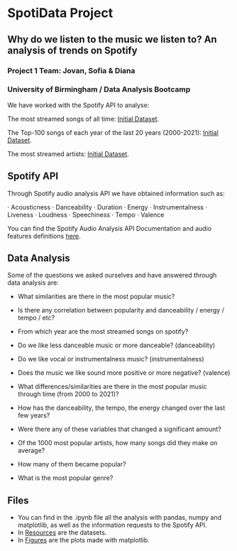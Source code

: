 # SpotiData Project 
## Why do we listen to the music we listen to? An analysis of trends on Spotify

### Project 1 Team: Jovan, Sofia & Diana
### University of Birmingham / Data Analysis Bootcamp

We have worked with the Spotify API to analyse:

The most streamed songs of all time: [Initial Dataset](https://chartmasters.org/spotify-most-streamed-songs/).

The Top-100 songs of each year of the last 20 years (2000-2021): [Initial Dataset](https://chart2000.com/about.htm#google_vignette).

The most streamed artists: [Initial Dataset](https://chartmasters.org/most-streamed-artists-ever-on-spotify/).


## Spotify API

Through Spotify audio analysis API we have obtained information such as:

· Acousticness
· Danceability
· Duration
· Energy
· Instrumentalness
· Liveness
· Loudness
· Speechiness
· Tempo
· Valence

You can find the Spotify Audio Analysis API Documentation and audio features definitions [here](https://developer.spotify.com/documentation/web-api/reference/#/operations/get-several-audio-features).


## Data Analysis

Some of the questions we asked ourselves and have answered through data analysis are:

* What similarities are there in the most popular music?
* Is there any correlation between popularity and danceability / energy / tempo / etc?
* From which year are the most streamed songs on spotify?
* Do we like less danceable music or more danceable? (danceability)
* Do we like vocal or instrumentalness music? (instrumentalness)
* Does the music we like sound more positive or more negative? (valence)

* What differences/similarities are there in the most popular music through time (from 2000 to 2021)?
* How has the danceability, the tempo, the energy changed over the last few years?
* Were there any of these variables that changed a significant amount?

* Of the 1000 most popular artists, how many songs did they make on average? 
* How many of them became popular? 
* What is the most popular genre?


## Files

* You can find in the .ipynb file all the analysis with pandas, numpy and matplotlib, as well as the information requests to the Spotify API.
* In [Resources](/Resources) are the datasets.
* In [Figures](/Figures) are the plots made with matplotlib.
